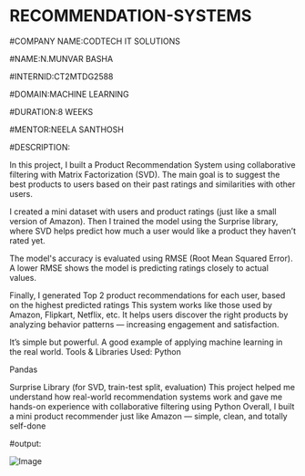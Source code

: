 # RECOMMENDATION-SYSTEMS
#COMPANY NAME:CODTECH IT SOLUTIONS

#NAME:N.MUNVAR BASHA

#INTERNID:CT2MTDG2588

#DOMAIN:MACHINE LEARNING

#DURATION:8 WEEKS

#MENTOR:NEELA SANTHOSH

#DESCRIPTION:

In this project, I built a Product Recommendation System using collaborative filtering with Matrix Factorization (SVD).
The main goal is to suggest the best products to users based on their past ratings and similarities with other users.

I created a mini dataset with users and product ratings (just like a small version of Amazon). Then I trained the model using the Surprise library, where SVD helps predict how much a user would like a product they haven’t rated yet.

The model's accuracy is evaluated using RMSE (Root Mean Squared Error). A lower RMSE shows the model is predicting ratings closely to actual values.

Finally, I generated Top 2 product recommendations for each user, based on the highest predicted ratings
This system works like those used by Amazon, Flipkart, Netflix, etc. It helps users discover the right products by analyzing behavior patterns — increasing engagement and satisfaction.

It’s simple but powerful. A good example of applying machine learning in the real world.
Tools & Libraries Used:
Python

Pandas

Surprise Library (for SVD, train-test split, evaluation)
This project helped me understand how real-world recommendation systems work and gave me hands-on experience with collaborative filtering using Python
Overall, I built a mini product recommender just like Amazon — simple, clean, and totally self-done 


#output:


![Image](https://github.com/user-attachments/assets/2f11f253-4578-47fd-a9a4-407c9623573e)
